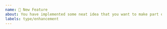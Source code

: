 ```yaml
---
name: 🎉 New Feature
about: You have implemented some neat idea that you want to make part of PHPUnit?
labels: type/enhancement
---
```


<!--
- Please target the master branch of PHPUnit.
-->
